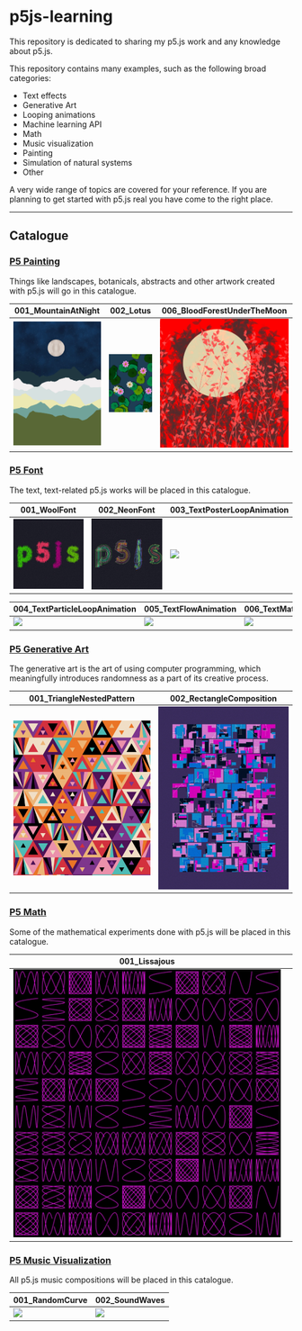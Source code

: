 # p5js-learning

This repository is dedicated to sharing my p5.js work and any knowledge about p5.js.

This repository contains many examples, such as the following broad categories:

- Text effects
- Generative Art
- Looping animations
- Machine learning API
- Math
- Music visualization
- Painting
- Simulation of natural systems
- Other

A very wide range of topics are covered for your reference. If you are planning to get started with p5.js real you have come to the right place.

---

## Catalogue

### [P5 Painting](./P5_Painting/README.md)

Things like landscapes, botanicals, abstracts and other artwork created with p5.js will go in this catalogue.

| 001_MountainAtNight                                | 002_Lotus                                | 006_BloodForestUnderTheMoon                                |
| -------------------------------------------------- | ---------------------------------------- | ---------------------------------------------------------- |
| ![](./P5_Painting/001_MountainAtNight/preview.png) | ![](./P5_Painting/002_Lotus/preview.png) | ![](./P5_Painting/006_BloodForestUnderTheMoon/preview.png) |

### [P5 Font](./P5_Font/README.md)

The text, text-related p5.js works will be placed in this catalogue.

| 001_WoolFont                            | 002_NeonFont                            | 003_TextPosterLoopAnimation                            |
| --------------------------------------- | --------------------------------------- | ------------------------------------------------------ |
| ![](./P5_Font/001_WoolFont/preview.png) | ![](./P5_Font/002_NeonFont/preview.png) | ![](./P5_Font/003_TextPosterLoopAnimation/preview.gif) |

| 004_TextParticleLoopAnimation                            | 005_TextFlowAnimation                            | 006_TextMatrixAnimation                            |
| -------------------------------------------------------- | ------------------------------------------------ | -------------------------------------------------- |
| ![](./P5_Font/004_TextParticleLoopAnimation/preview.gif) | ![](./P5_Font/005_TextFlowAnimation/preview.gif) | ![](./P5_Font/006_TextMatrixAnimation/preview.gif) |

### [P5 Generative Art](./P5_Generative_Art/README.md)

The generative art is the art of using computer programming, which meaningfully introduces randomness as a part of its creative process.

| 001_TriangleNestedPattern                                      | 002_RectangleComposition                                      |
| -------------------------------------------------------------- | ------------------------------------------------------------- |
| ![](./P5_Generative_Art/001_TriangleNestedPattern/preview.png) | ![](./P5_Generative_Art/002_RectangleComposition/preview.png) |

### [P5 Math](./P5_Math/README.md)

Some of the mathematical experiments done with p5.js will be placed in this catalogue.

| 001_Lissajous                            |     |
| ---------------------------------------- | --- |
| ![](./P5_Math/001_Lissajous/preview.png) |     |

### [P5 Music Visualization](./P5_Music_Visualization/README.md)

All p5.js music compositions will be placed in this catalogue.

| 001_RandomCurve                                           | 002_SoundWaves                                           |
| --------------------------------------------------------- | -------------------------------------------------------- |
| ![](./P5_Music_Visualization/001_RandomCurve/preview.gif) | ![](./P5_Music_Visualization/002_SoundWaves/preview.gif) |
